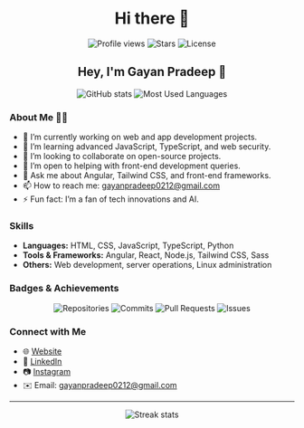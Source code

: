 <h1 align="center">Hi there 👋</h1>

<p align="center">
    <img src="https://komarev.com/ghpvc/?username=GayanPradeep97&color=brightgreen" alt="Profile views" /> 
    <img src="https://img.shields.io/github/stars/GayanPradeep97?label=Stars" alt="Stars" />
    <img src="https://img.shields.io/github/license/GayanPradeep97/YourRepo?label=License" alt="License" />
</p>

<h2 align="center">Hey, I'm Gayan Pradeep 👋</h2>

<p align="center">
    <img src="https://github-readme-stats.vercel.app/api?username=GayanPradeep97&show_icons=true&theme=radical&hide_border=true&count_private=true" alt="GitHub stats" />
    <img src="https://github-readme-stats.vercel.app/api/top-langs/?username=GayanPradeep97&layout=compact&theme=radical" alt="Most Used Languages" />
</p>

### About Me 👨‍💻
- 🔭 I’m currently working on web and app development projects.
- 🌱 I’m learning advanced JavaScript, TypeScript, and web security.
- 👯 I’m looking to collaborate on open-source projects.
- 🤔 I’m open to helping with front-end development queries.
- 💬 Ask me about Angular, Tailwind CSS, and front-end frameworks.
- 📫 How to reach me: [gayanpradeep0212@gmail.com](mailto:gayanpradeep0212@gmail.com)
- ⚡ Fun fact: I’m a fan of tech innovations and AI.

### Skills
- **Languages:** HTML, CSS, JavaScript, TypeScript, Python
- **Tools & Frameworks:** Angular, React, Node.js, Tailwind CSS, Sass
- **Others:** Web development, server operations, Linux administration

### Badges & Achievements
<p align="center">
    <img src="https://img.shields.io/badge/Repositories-50-blue" alt="Repositories" />
    <img src="https://img.shields.io/badge/Commits-750-brightgreen" alt="Commits" />
    <img src="https://img.shields.io/badge/Pull%20Requests-100-red" alt="Pull Requests" />
    <img src="https://img.shields.io/badge/Issues-25-yellow" alt="Issues" />
</p>

### Connect with Me
- 🌐 [Website](https://yourwebsite.com)
- 💼 [LinkedIn](https://www.linkedin.com/in/gayan-pradeep-kumara-b04b6a249)
- 📷 [Instagram](https://www.instagram.com/gayanpradeep)
- ✉️ Email: [gayanpradeep0212@gmail.com](mailto:gayanpradeep0212@gmail.com)
  

---

<p align="center">
    <img src="https://github-readme-streak-stats.herokuapp.com/?user=GayanPradeep97&theme=radical&hide_border=true" alt="Streak stats" />
</p>
